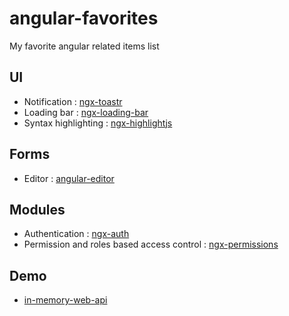 # angular-favorites
My favorite angular related items list

## UI

- Notification : [ngx-toastr](https://github.com/scttcper/ngx-toastr)
- Loading bar : [ngx-loading-bar](https://github.com/aitboudad/ngx-loading-bar)
- Syntax highlighting : [ngx-highlightjs](https://github.com/murhafsousli/ngx-highlightjs)

## Forms

- Editor : [angular-editor](https://github.com/kolkov/angular-editor)

## Modules

- Authentication : [ngx-auth](https://github.com/serhiisol/ngx-auth)
- Permission and roles based access control : [ngx-permissions](https://github.com/AlexKhymenko/ngx-permissions)

## Demo

- [in-memory-web-api](https://github.com/angular/in-memory-web-api)
